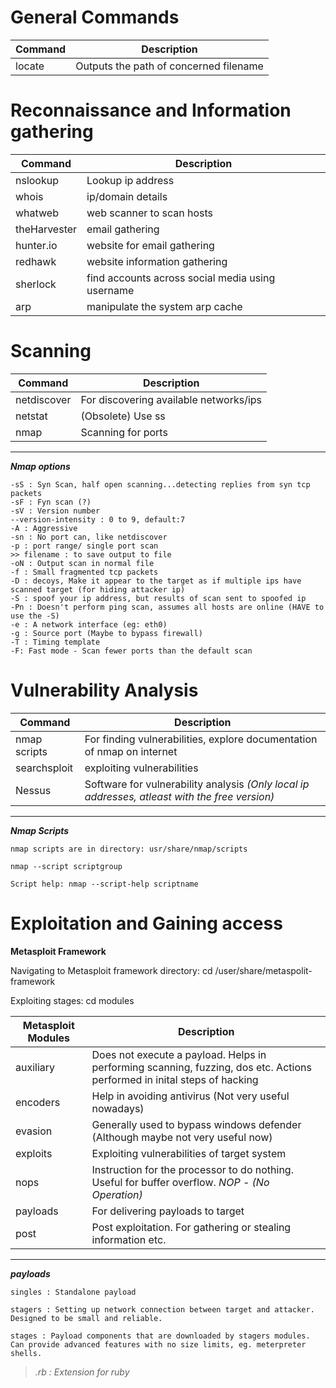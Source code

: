 # General Commands

| Command | Description |
| --- | --- |
| locate | Outputs the path of concerned filename |

# Reconnaissance and Information gathering

| Command | Description |
| --- | --- |
| nslookup | Lookup ip address |
| whois | ip/domain details |
| whatweb | web scanner to scan hosts |
| theHarvester | email gathering |
| hunter.io | website for email gathering |
| redhawk | website information gathering |
| sherlock | find accounts across social media using username |
| arp | manipulate the system arp cache |


# Scanning

| Command | Description |
| --- | --- |
| netdiscover | For discovering available networks/ips |
| netstat | (Obsolete) Use ss |
| nmap | Scanning for ports |

---

***Nmap options***

	-sS : Syn Scan, half open scanning...detecting replies from syn tcp packets
	-sF : Fyn scan (?)
	-sV : Version number
	--version-intensity : 0 to 9, default:7
	-A : Aggressive
	-sn : No port can, like netdiscover
	-p : port range/ single port scan
	>> filename : to save output to file
	-oN : Output scan in normal file
	-f : Small fragmented tcp packets
	-D : decoys, Make it appear to the target as if multiple ips have scanned target (for hiding attacker ip)
	-S : spoof your ip address, but results of scan sent to spoofed ip
	-Pn : Doesn't perform ping scan, assumes all hosts are online (HAVE to use the -S)
	-e : A network interface (eg: eth0)
	-g : Source port (Maybe to bypass firewall)
	-T : Timing template
	-F: Fast mode - Scan fewer ports than the default scan

# Vulnerability Analysis

| Command | Description |
| --- | --- |
| nmap scripts | For finding vulnerabilities, explore documentation of nmap on internet |
| searchsploit | exploiting vulnerabilities |
| Nessus | Software for vulnerability analysis *(Only local ip addresses, atleast with the free version)* |

---

***Nmap Scripts***

	nmap scripts are in directory: usr/share/nmap/scripts
	
	nmap --script scriptgroup

	Script help: nmap --script-help scriptname 

# Exploitation and Gaining access

**Metasploit Framework**

Navigating to Metasploit framework directory: cd /user/share/metaspolit-framework

Exploiting stages: cd modules

| Metasploit Modules | Description |
| --- | --- |
| auxiliary | Does not execute a payload. Helps in performing scanning, fuzzing, dos etc. Actions performed in inital steps of hacking |
| encoders | Help in avoiding antivirus (Not very useful nowadays) |
| evasion | Generally used to bypass windows defender (Although maybe not very useful now) |
| exploits | Exploiting vulnerabilities of target system |
| nops | Instruction for the processor to do nothing. Useful for buffer overflow. *NOP - (No Operation)* |
| payloads | For delivering payloads to target |
| post | Post exploitation. For gathering or stealing information etc. |

---

***payloads***
	
	singles : Standalone payload
	
	stagers : Setting up network connection between target and attacker. Designed to be small and reliable.
	
	stages : Payload components that are downloaded by stagers modules. Can provide advanced features with no size limits, eg. meterpreter shells.

> *.rb : Extension for ruby* 
